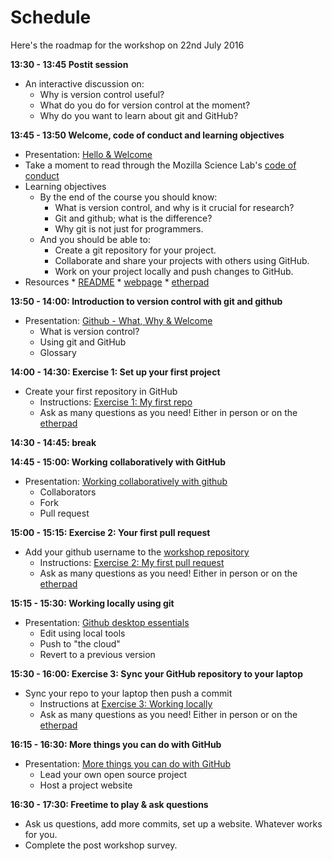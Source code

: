 # Schedule

Here's the roadmap for the workshop on 22nd July 2016

**13:30 - 13:45 Postit session**

* An interactive discussion on:
    * Why is version control useful?
    * What do you do for version control at the moment?
    * Why do you want to learn about git and GitHub?

**13:45 - 13:50 Welcome, code of conduct and learning objectives**

* Presentation: [Hello & Welcome](https://docs.google.com/presentation/d/1748N8jrxLavh-JPoukLJFMNLGxdVpgiBGB0712B40LY/edit?usp=sharing)
* Take a moment to read through the Mozilla Science Lab's [code of conduct](https://science.mozilla.org/code-of-conduct)
* Learning objectives
  * By the end of the course you should know:
    * What is version control, and why is it crucial for research?
    * Git and github; what is the difference?
    * Why git is not just for programmers.
  * And you should be able to:
    * Create a git repository for your project.
    * Collaborate and share your projects with others using GitHub.
    * Work on your project locally and push changes to GitHub.
* Resources
      * [README](https://github.com/KirstieJane/friendly-github-intro/blob/master/README.md)
      * [webpage](https://kirstiejane.github.io/friendly-github-intro)
      * [etherpad](https://public.etherpad-mozilla.org/p/2016-07-22-friendly-github-intro)

**13:50 - 14:00: Introduction to version control with git and github**

* Presentation: [Github - What, Why & Welcome](https://docs.google.com/presentation/d/120U_qFLpHMWrC7BQE55pNZbU8lPqa_NDUoNFEpvF67Y/edit?usp=sharing)
  * What is version control?
  * Using git and GitHub
  * Glossary

**14:00 - 14:30: Exercise 1: Set up your first project**

* Create your first repository in GitHub
    * Instructions: [Exercise 1: My first repo](https://kirstiejane.github.io/friendly-github-intro/exercises/my-first-repo/)
    * Ask as many questions as you need! Either in person or on the [etherpad](https://public.etherpad-mozilla.org/p/2016-07-22-friendly-github-intro)

**14:30 - 14:45: break**

**14:45 - 15:00: Working collaboratively with GitHub**
* Presentation: [Working collaboratively with github](https://docs.google.com/presentation/d/1VasZl8YsYMfhi1zYaYZ-kWykjp4T-ZqE5YrOImsC_Kg/edit?usp=sharing)
  * Collaborators
  * Fork
  * Pull request

**15:00 - 15:15: Exercise 2: Your first pull request**

* Add your github username to the [workshop repository](https://github.com/KirstieJane/friendly-github-intro)
  * Instructions: [Exercise 2: My first pull request](https://kirstiejane.github.io/friendly-github-intro/exercises/my-first-pullrequest/)
  * Ask as many questions as you need! Either in person or on the [etherpad](https://public.etherpad-mozilla.org/p/2016-07-22-friendly-github-intro)

**15:15 - 15:30: Working locally using git**

* Presentation: [Github desktop essentials](https://docs.google.com/presentation/d/1Lqe9GoVLcb3se0Szmybkgi8XOAjKBepPPatANPzFvlY/edit?usp=sharing)
    * Edit using local tools
    * Push to "the cloud"
    * Revert to a previous version

**15:30 - 16:00: Exercise 3: Sync your GitHub repository to your laptop**

* Sync your repo to your laptop then push a commit
  * Instructions at [Exercise 3: Working locally](https://kirstiejane.github.io/friendly-github-intro/exercises/working-locally/)
  * Ask as many questions as you need! Either in person or on the [etherpad](https://public.etherpad-mozilla.org/p/2016-07-22-friendly-github-intro)

**16:15 - 16:30: More things you can do with GitHub**

* Presentation: [More things you can do with GitHub](https://docs.google.com/presentation/d/1ck0ZPHydsTkTjn_nhaqAiXiM1_uqcIV2i9u5wzfYEWw/edit?usp=sharing)
    * Lead your own open source project
    * Host a project website

**16:30 - 17:30: Freetime to play & ask questions**

* Ask us questions, add more commits, set up a website. Whatever works for you.
* Complete the post workshop survey.
